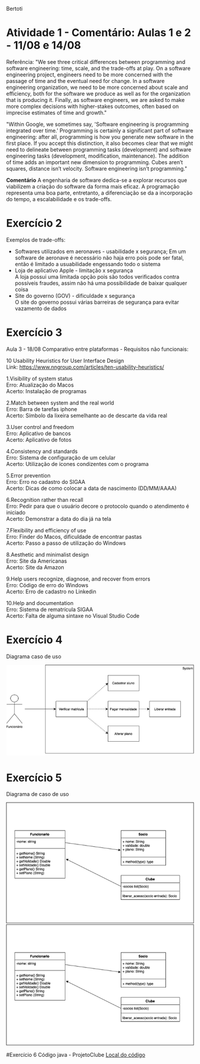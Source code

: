 Bertoti
# Atividade 1 - Comentário: Aulas 1 e 2 - 11/08 e 14/08

Referência: 
"We see three critical differences between programming and software engineering: time, scale, and the trade-offs at play. On a software engineering project, engineers need to be more concerned with the passage of time and the eventual need for change. In a software engineering organization, we need to be more concerned about scale and efficiency, both for the software we produce as well as for the organization that is producing it. Finally, as software engineers, we are asked to make more complex decisions with higher-stakes outcomes, often based on imprecise estimates of time and growth."

"Within Google, we sometimes say, 'Software engineering is programming integrated over time.' Programming is certainly a significant part of software engineering: after all, programming is how you generate new software in the first place. If you accept this distinction, it also becomes clear that we might need to delineate between programming tasks (development) and software engineering tasks (development, modification, maintenance). The addition of time adds an important new dimension to programming. Cubes aren’t squares, distance isn’t velocity. Software engineering isn’t programming."

**Comentário**
  A engenharia de software dedica-se a explorar recursos que viabilizem a criação do software da forma mais eficaz. A programação representa uma boa parte, entretanto, a diferenciação se da a incorporação do tempo, a escalabilidade e os trade-offs.

# Exercício 2
Exemplos de trade-offs:<br>
- Softwares utilizados em aeronaves - usabilidade x segurança;
    Em um software de aeronave é necessário não haja erro pois pode ser fatal, então é limitado a usuabilidade engessando todo o sistema<br>
- Loja de aplicativo Apple - limitação x segurança<br>
    A loja possui uma limitada opção pois são todos verificados contra possíveis fraudes, assim não há uma possibilidade de baixar qualquer coisa
- Site do governo (GOV) - dificuldade x segurança<br>
    O site do governo possui várias barreiras de segurança para evitar vazamento de dados


# Exercício 3
Aula 3 - 18/08
Comparativo entre plataformas - Requisitos não funcionais:

10 Usability Heuristics for User Interface Design <br>
Link: https://www.nngroup.com/articles/ten-usability-heuristics/

1.Visibility of system status <br>
Erro: Atualização do Macos<br>
Acerto: Instalação de programas <br>

2.Match between system and the real world <br>
Erro: Barra de tarefas iphone <br>
Acerto: Símbolo da lixeira semelhante ao de descarte da vida real <br>

3.User control and freedom<br>
Erro: Aplicativo de bancos<br>
Acerto: Aplicativo de fotos<br>

4.Consistency and standards<br>
Erro: Sistema de configuração de um celular <br>
Acerto: Utilização de ícones condizentes com o programa <br>

5.Error prevention<br>
Erro: Erro no cadastro do SIGAA<br>
Acerto: Dicas de como colocar a data de nascimento (DD/MM/AAAA)<br>

6.Recognition rather than recall<br>
Erro: Pedir para que o usuário decore o protocolo quando o atendimento é iniciado <br>
Acerto: Demonstrar a data do dia já na tela <br>

7.Flexibility and efficiency of use<br>
Erro: Finder do Macos, dificuldade de encontrar pastas<br>
Acerto: Passo a passo de utilização do Windows<br>

8.Aesthetic and minimalist design<br>
Erro: Site da Americanas    <br>
Acerto: Site da Amazon <br>

9.Help users recognize, diagnose, and recover from errors<br>
Erro: Código de erro do Windows<br>
Acerto: Erro de cadastro no Linkedin<br>

10.Help and documentation<br>
Erro: Sistema de rematrícula SIGAA<br>
Acerto: Falta de alguma sintaxe no Visual Studio Code<br>


# Exercício 4
Diagrama caso de uso

<img src="/Engenharia_SW/Image/diagrama_caso_de_uso.png" alt="">


# Exercício 5 
Diagrama de caso de uso

<img src="/Engenharia_SW/Image/DiagramaDeClasse1.png" alt="Versão 1">


<img src="/Engenharia_SW/Image/Diagrama_de_classe2.0.png" alt="Versão 2">


#Exercício 6
Código java - ProjetoClube
[Local do código](https://github.com/LuisPGuimaraes/Bertoti/tree/main/Engenharia_SW/ProjetoClube)
